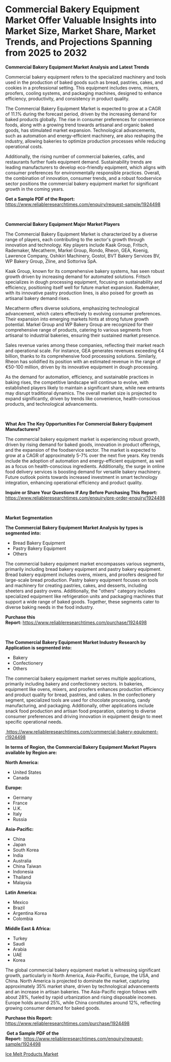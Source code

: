 <p><h1>Commercial Bakery Equipment Market Offer Valuable Insights into Market Size, Market Share, Market Trends, and Projections Spanning from 2025 to 2032</h1></p><p><strong>Commercial Bakery Equipment Market Analysis and Latest Trends</strong></p>
<p><p>Commercial bakery equipment refers to the specialized machinery and tools used in the production of baked goods such as bread, pastries, cakes, and cookies in a professional setting. This equipment includes ovens, mixers, proofers, cooling systems, and packaging machines, designed to enhance efficiency, productivity, and consistency in product quality.</p><p>The Commercial Bakery Equipment Market is expected to grow at a CAGR of 11.1% during the forecast period, driven by the increasing demand for baked products globally. The rise in consumer preferences for convenience foods, along with a growing trend towards artisanal and organic baked goods, has stimulated market expansion. Technological advancements, such as automation and energy-efficient machinery, are also reshaping the industry, allowing bakeries to optimize production processes while reducing operational costs. </p><p>Additionally, the rising number of commercial bakeries, cafés, and restaurants further fuels equipment demand. Sustainability trends are leading manufacturers to develop eco-friendly equipment, which aligns with consumer preferences for environmentally responsible practices. Overall, the combination of innovation, consumer trends, and a robust foodservice sector positions the commercial bakery equipment market for significant growth in the coming years.</p></p>
<p><strong>Get a Sample PDF of the Report:&nbsp;</strong> <a href="https://www.reliableresearchtimes.com/enquiry/request-sample/1924498?utm_campaign=2199&utm_medium=2&utm_source=Github&utm_content=ia&utm_term=28032025&utm_id=commercial-bakery-equipment">https://www.reliableresearchtimes.com/enquiry/request-sample/1924498</a></p>
<p>&nbsp;</p>
<p><strong>Commercial Bakery Equipment Major Market Players</strong></p>
<p><p>The Commercial Bakery Equipment Market is characterized by a diverse range of players, each contributing to the sector's growth through innovation and technology. Key players include Kaak Group, Fritsch, Rademaker, Mecatherm, Markel Group, Rondo, Rheon, GEA, Koenig, Lawrence Company, Oshikiri Machinery, Gostol, BVT Bakery Services BV, WP Bakery Group, Zline, and Sottoriva SpA.</p><p>Kaak Group, known for its comprehensive bakery systems, has seen robust growth driven by increasing demand for automated solutions. Fritsch specializes in dough processing equipment, focusing on sustainability and efficiency, positioning itself well for future market expansion. Rademaker, with its innovative pastry production lines, is also poised for growth as artisanal bakery demand rises.</p><p>Mecatherm offers diverse solutions, emphasizing technological advancement, which caters effectively to evolving consumer preferences. Their expansion into emerging markets hints at strong future growth potential. Markel Group and WP Bakery Group are recognized for their comprehensive range of products, catering to various segments from artisanal to industrial bakeries, ensuring their sustained market presence.</p><p>Sales revenue varies among these companies, reflecting their market reach and operational scale. For instance, GEA generates revenues exceeding €4 billion, thanks to its comprehensive food processing solutions. Similarly, Rheon has solidified its position with an estimated revenue in the range of €50-100 million, driven by its innovative equipment in dough processing.</p><p>As the demand for automation, efficiency, and sustainable practices in baking rises, the competitive landscape will continue to evolve, with established players likely to maintain a significant share, while new entrants may disrupt traditional dynamics. The overall market size is projected to expand significantly, driven by trends like convenience, health-conscious products, and technological advancements.</p></p>
<p>&nbsp;</p>
<p><strong>What Are The Key Opportunities For Commercial Bakery Equipment Manufacturers?</strong></p>
<p><p>The commercial bakery equipment market is experiencing robust growth, driven by rising demand for baked goods, innovation in product offerings, and the expansion of the foodservice sector. The market is expected to grow at a CAGR of approximately 5-7% over the next five years. Key trends include the adoption of automation and energy-efficient equipment, as well as a focus on health-conscious ingredients. Additionally, the surge in online food delivery services is boosting demand for versatile bakery machinery. Future outlook points towards increased investment in smart technology integration, enhancing operational efficiency and product quality.</p></p>
<p><strong>Inquire or Share Your Questions If Any Before Purchasing This Report:</strong> <a href="https://www.reliableresearchtimes.com/enquiry/pre-order-enquiry/1924498?utm_campaign=2199&utm_medium=2&utm_source=Github&utm_content=ia&utm_term=28032025&utm_id=commercial-bakery-equipment">https://www.reliableresearchtimes.com/enquiry/pre-order-enquiry/1924498</a></p>
<p>&nbsp;</p>
<p><strong>Market Segmentation</strong></p>
<p><strong>The Commercial Bakery Equipment Market Analysis by types is segmented into:</strong></p>
<p><ul><li>Bread Bakery Equipment</li><li>Pastry Bakery Equipment</li><li>Others</li></ul></p>
<p><p>The commercial bakery equipment market encompasses various segments, primarily including bread bakery equipment and pastry bakery equipment. Bread bakery equipment includes ovens, mixers, and proofers designed for large-scale bread production. Pastry bakery equipment focuses on tools and machinery for creating pastries, cakes, and desserts, including sheeters and pastry ovens. Additionally, the "others" category includes specialized equipment like refrigeration units and packaging machines that support a wide range of baked goods. Together, these segments cater to diverse baking needs in the food industry.</p></p>
<p><strong>Purchase this Report:&nbsp;</strong><a href="https://www.reliableresearchtimes.com/purchase/1924498?utm_campaign=2199&utm_medium=2&utm_source=Github&utm_content=ia&utm_term=28032025&utm_id=commercial-bakery-equipment">https://www.reliableresearchtimes.com/purchase/1924498</a></p>
<p>&nbsp;</p>
<p><strong>The Commercial Bakery Equipment Market Industry Research by Application is segmented into:</strong></p>
<p><ul><li>Bakery</li><li>Confectionery</li><li>Others</li></ul></p>
<p><p>The commercial bakery equipment market serves multiple applications, primarily including bakery and confectionery sectors. In bakeries, equipment like ovens, mixers, and proofers enhances production efficiency and product quality for bread, pastries, and cakes. In the confectionery segment, specialized tools are used for chocolate processing, candy manufacturing, and packaging. Additionally, other applications include snack food production and artisan food preparation, catering to diverse consumer preferences and driving innovation in equipment design to meet specific operational needs.</p></p>
<p><a href="https://www.reliableresearchtimes.com/commercial-bakery-equipment-r1924498?utm_campaign=2199&utm_medium=2&utm_source=Github&utm_content=ia&utm_term=28032025&utm_id=commercial-bakery-equipment">&nbsp;https://www.reliableresearchtimes.com/commercial-bakery-equipment-r1924498</a></p>
<p><strong>In terms of Region, the Commercial Bakery Equipment Market Players available by Region are:</strong></p>
<p>
    <p> <strong> North America: </strong>
        <ul>
            <li>United States</li>
            <li>Canada</li>
        </ul>
        </p> 
    <p> <strong> Europe: </strong>
        <ul>
            <li>Germany</li>
            <li>France</li>
            <li>U.K.</li>
            <li>Italy</li>
            <li>Russia</li>
        </ul>
        </p> 
    <p> <strong> Asia-Pacific: </strong>
        <ul>
            <li>China</li>
            <li>Japan</li>
            <li>South Korea</li>
            <li>India</li>
            <li>Australia</li>
            <li>China Taiwan</li>
            <li>Indonesia</li>
            <li>Thailand</li>
            <li>Malaysia</li>
        </ul>
        </p> 
    <p> <strong> Latin America: </strong>
        <ul>
            <li>Mexico</li>
            <li>Brazil</li>
            <li>Argentina Korea</li>
            <li>Colombia</li>
        </ul>
        </p> 
    <p> <strong> Middle East & Africa: </strong>
        <ul>
            <li>Turkey</li>
            <li>Saudi</li>
            <li>Arabia</li>
            <li>UAE</li>
            <li>Korea</li>
        </ul>
    </p>
    </p>
<p><p>The global commercial bakery equipment market is witnessing significant growth, particularly in North America, Asia-Pacific, Europe, the USA, and China. North America is projected to dominate the market, capturing approximately 35% market share, driven by technological advancements and an increase in artisan bakeries. The Asia-Pacific region follows with about 28%, fueled by rapid urbanization and rising disposable incomes. Europe holds around 25%, while China constitutes around 12%, reflecting growing consumer demand for baked goods.</p></p>
<p><strong>Purchase this Report: </strong><a href="https://www.reliableresearchtimes.com/purchase/1924498?utm_campaign=2199&utm_medium=2&utm_source=Github&utm_content=ia&utm_term=28032025&utm_id=commercial-bakery-equipment">https://www.reliableresearchtimes.com/purchase/1924498</a></p>
<p>&nbsp;<strong>Get a Sample PDF of the Report:&nbsp;&nbsp;</strong><a href="https://www.reliableresearchtimes.com/enquiry/request-sample/1924498?utm_campaign=2199&utm_medium=2&utm_source=Github&utm_content=ia&utm_term=28032025&utm_id=commercial-bakery-equipment">https://www.reliableresearchtimes.com/enquiry/request-sample/1924498</a></p>
<p><strong></strong></p>
<p><p><a href="https://github.com/indrystar/Market-Research-Report-List-5/blob/main/ice-melt-products-market.md?utm_campaign=2199&utm_medium=2&utm_source=Github&utm_content=ia&utm_term=28032025&utm_id=commercial-bakery-equipment">Ice Melt Products Market</a></p></p>